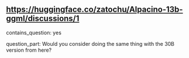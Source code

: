 ## https://huggingface.co/zatochu/Alpacino-13b-ggml/discussions/1

contains_question: yes

question_part: Would you consider doing the same thing with the 30B version from here?